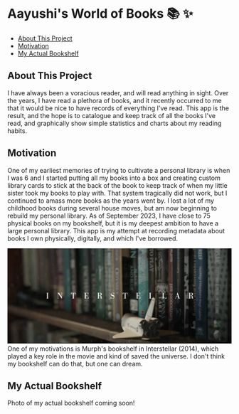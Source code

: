 # Aayushi's World of Books :books: :sparkles:

- [About This Project](#about-this-project)
- [Motivation](#motivation)
- [My Actual Bookshelf](#my-actual-bookshelf)

## About This Project

I have always been a voracious reader, and will read anything in sight. Over the years, I have read a plethora of books, and it recently occurred to me that it would be nice to have records of everything I've read. This app is the result, and the hope is to catalogue and keep track of all the books I've read, and graphically show simple statistics and charts about my reading habits.

## Motivation

One of my earliest memories of trying to cultivate a personal library is when I was 6 and I started putting all my books into a box and creating custom library cards to stick at the back of the book to keep track of when my little sister took my books to play with. That system tragically did not work, but I continued to amass more books as the years went by. I lost a lot of my childhood books during several house moves, but am now beginning to rebuild my personal library. As of September 2023, I have close to 75 physical books on my bookshelf, but it is my deepest ambition to have a large personal library. This app is my attempt at recording metadata about books I own physically, digitally, and which I've borrowed.

<img src="assets/interstellar.jpeg">
One of my motivations is Murph's bookshelf in Interstellar (2014), which played a key role in the movie and kind of saved the universe. I don't think my bookshelf can do that, but one can dream.

## My Actual Bookshelf

Photo of my actual bookshelf coming soon!
